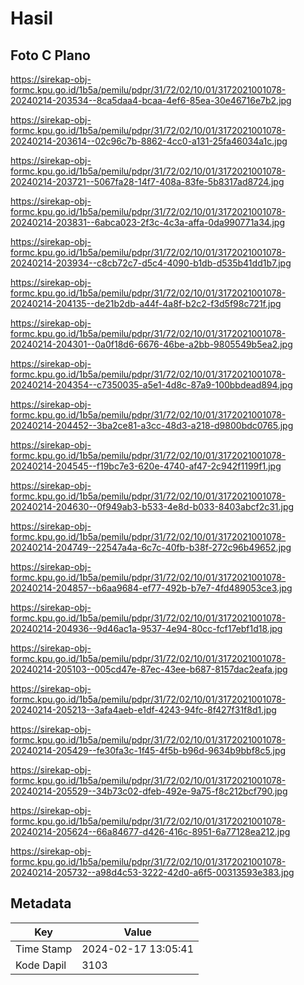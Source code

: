 # Hasil

## Foto C Plano

https://sirekap-obj-formc.kpu.go.id/1b5a/pemilu/pdpr/31/72/02/10/01/3172021001078-20240214-203534--8ca5daa4-bcaa-4ef6-85ea-30e46716e7b2.jpg

https://sirekap-obj-formc.kpu.go.id/1b5a/pemilu/pdpr/31/72/02/10/01/3172021001078-20240214-203614--02c96c7b-8862-4cc0-a131-25fa46034a1c.jpg

https://sirekap-obj-formc.kpu.go.id/1b5a/pemilu/pdpr/31/72/02/10/01/3172021001078-20240214-203721--5067fa28-14f7-408a-83fe-5b8317ad8724.jpg

https://sirekap-obj-formc.kpu.go.id/1b5a/pemilu/pdpr/31/72/02/10/01/3172021001078-20240214-203831--6abca023-2f3c-4c3a-affa-0da990771a34.jpg

https://sirekap-obj-formc.kpu.go.id/1b5a/pemilu/pdpr/31/72/02/10/01/3172021001078-20240214-203934--c8cb72c7-d5c4-4090-b1db-d535b41dd1b7.jpg

https://sirekap-obj-formc.kpu.go.id/1b5a/pemilu/pdpr/31/72/02/10/01/3172021001078-20240214-204135--de21b2db-a44f-4a8f-b2c2-f3d5f98c721f.jpg

https://sirekap-obj-formc.kpu.go.id/1b5a/pemilu/pdpr/31/72/02/10/01/3172021001078-20240214-204301--0a0f18d6-6676-46be-a2bb-9805549b5ea2.jpg

https://sirekap-obj-formc.kpu.go.id/1b5a/pemilu/pdpr/31/72/02/10/01/3172021001078-20240214-204354--c7350035-a5e1-4d8c-87a9-100bbdead894.jpg

https://sirekap-obj-formc.kpu.go.id/1b5a/pemilu/pdpr/31/72/02/10/01/3172021001078-20240214-204452--3ba2ce81-a3cc-48d3-a218-d9800bdc0765.jpg

https://sirekap-obj-formc.kpu.go.id/1b5a/pemilu/pdpr/31/72/02/10/01/3172021001078-20240214-204545--f19bc7e3-620e-4740-af47-2c942f1199f1.jpg

https://sirekap-obj-formc.kpu.go.id/1b5a/pemilu/pdpr/31/72/02/10/01/3172021001078-20240214-204630--0f949ab3-b533-4e8d-b033-8403abcf2c31.jpg

https://sirekap-obj-formc.kpu.go.id/1b5a/pemilu/pdpr/31/72/02/10/01/3172021001078-20240214-204749--22547a4a-6c7c-40fb-b38f-272c96b49652.jpg

https://sirekap-obj-formc.kpu.go.id/1b5a/pemilu/pdpr/31/72/02/10/01/3172021001078-20240214-204857--b6aa9684-ef77-492b-b7e7-4fd489053ce3.jpg

https://sirekap-obj-formc.kpu.go.id/1b5a/pemilu/pdpr/31/72/02/10/01/3172021001078-20240214-204936--9d46ac1a-9537-4e94-80cc-fcf17ebf1d18.jpg

https://sirekap-obj-formc.kpu.go.id/1b5a/pemilu/pdpr/31/72/02/10/01/3172021001078-20240214-205103--005cd47e-87ec-43ee-b687-8157dac2eafa.jpg

https://sirekap-obj-formc.kpu.go.id/1b5a/pemilu/pdpr/31/72/02/10/01/3172021001078-20240214-205213--3afa4aeb-e1df-4243-94fc-8f427f31f8d1.jpg

https://sirekap-obj-formc.kpu.go.id/1b5a/pemilu/pdpr/31/72/02/10/01/3172021001078-20240214-205429--fe30fa3c-1f45-4f5b-b96d-9634b9bbf8c5.jpg

https://sirekap-obj-formc.kpu.go.id/1b5a/pemilu/pdpr/31/72/02/10/01/3172021001078-20240214-205529--34b73c02-dfeb-492e-9a75-f8c212bcf790.jpg

https://sirekap-obj-formc.kpu.go.id/1b5a/pemilu/pdpr/31/72/02/10/01/3172021001078-20240214-205624--66a84677-d426-416c-8951-6a77128ea212.jpg

https://sirekap-obj-formc.kpu.go.id/1b5a/pemilu/pdpr/31/72/02/10/01/3172021001078-20240214-205732--a98d4c53-3222-42d0-a6f5-00313593e383.jpg


## Metadata

| Key        | Value               |
| ---------- | ------------------- |
| Time Stamp | 2024-02-17 13:05:41 |
| Kode Dapil | 3103                |



